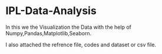 # IPL-Data-Analysis

In this we the Visualization the Data with the help of Numpy,Pandas,Matplotlib,Seaborn.

I also attached the refrence file, codes and dataset or csv file.
